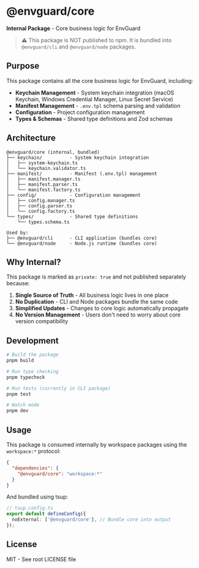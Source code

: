 # @envguard/core

**Internal Package** - Core business logic for EnvGuard

> ⚠️ This package is NOT published to npm. It is bundled into `@envguard/cli` and `@envguard/node` packages.

## Purpose

This package contains all the core business logic for EnvGuard, including:

- **Keychain Management** - System keychain integration (macOS Keychain, Windows Credential Manager, Linux Secret Service)
- **Manifest Management** - `.env.tpl` schema parsing and validation
- **Configuration** - Project configuration management
- **Types & Schemas** - Shared type definitions and Zod schemas

## Architecture

```
@envguard/core (internal, bundled)
├── keychain/          - System keychain integration
│   ├── system-keychain.ts
│   └── keychain.validator.ts
├── manifest/          - Manifest (.env.tpl) management
│   ├── manifest.manager.ts
│   ├── manifest.parser.ts
│   └── manifest.factory.ts
├── config/            - Configuration management
│   ├── config.manager.ts
│   ├── config.parser.ts
│   └── config.factory.ts
└── types/             - Shared type definitions
    └── types.schema.ts

Used by:
├── @envguard/cli      - CLI application (bundles core)
└── @envguard/node     - Node.js runtime (bundles core)
```

## Why Internal?

This package is marked as `private: true` and not published separately because:

1. **Single Source of Truth** - All business logic lives in one place
2. **No Duplication** - CLI and Node packages bundle the same code
3. **Simplified Updates** - Changes to core logic automatically propagate
4. **No Version Management** - Users don't need to worry about core version compatibility

## Development

```bash
# Build the package
pnpm build

# Run type checking
pnpm typecheck

# Run tests (currently in CLI package)
pnpm test

# Watch mode
pnpm dev
```

## Usage

This package is consumed internally by workspace packages using the `workspace:*` protocol:

```json
{
  "dependencies": {
    "@envguard/core": "workspace:*"
  }
}
```

And bundled using tsup:

```typescript
// tsup.config.ts
export default defineConfig({
  noExternal: ['@envguard/core'], // Bundle core into output
});
```

## License

MIT - See root LICENSE file
